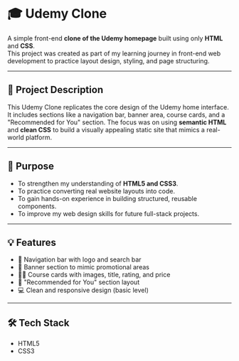 # 🎓 Udemy Clone

A simple front-end **clone of the Udemy homepage** built using only **HTML** and **CSS**.  
This project was created as part of my learning journey in front-end web development to practice layout design, styling, and page structuring.

---

## 📌 Project Description

This Udemy Clone replicates the core design of the Udemy home interface. It includes sections like a navigation bar, banner area, course cards, and a "Recommended for You" section. The focus was on using **semantic HTML** and **clean CSS** to build a visually appealing static site that mimics a real-world platform.

---

## 🎯 Purpose

- To strengthen my understanding of **HTML5 and CSS3**.
- To practice converting real website layouts into code.
- To gain hands-on experience in building structured, reusable components.
- To improve my web design skills for future full-stack projects.

---

## 💡 Features

- 🧭 Navigation bar with logo and search bar
- 📢 Banner section to mimic promotional areas
- 🧑‍🏫 Course cards with images, title, rating, and price
- 🎯 "Recommended for You" section layout
- 💻 Clean and responsive design (basic level)

---

## 🛠️ Tech Stack

- HTML5
- CSS3
